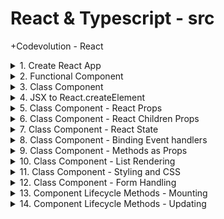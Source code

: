 # React & Typescript - src

+Codevolution - React

<details>
<summary>1. Create React App </summary>

# Create React App

[https://github.com/omeatai/src-react-typescript/commit/3a68f5377543c489222b42ffcf5e009e5e235b3b](https://github.com/omeatai/src-react-typescript/commit/3a68f5377543c489222b42ffcf5e009e5e235b3b)

```ts
npx create-react-app ce-react
```

# start app

```ts
cd ce-react
npm start
```

# #END</details>

<details>
<summary>2. Functional Component </summary>

# Functional Component

[https://github.com/omeatai/src-react-typescript/commit/ffc8b62fe84c791dc5323a3d45bfca30399239c0](https://github.com/omeatai/src-react-typescript/commit/ffc8b62fe84c791dc5323a3d45bfca30399239c0)

# #END</details>

<details>
<summary>3. Class Component </summary>

# Class Component

[https://github.com/omeatai/src-react-typescript/commit/f157db0a27109e046e4cf1acd1eb82758e35f92e](https://github.com/omeatai/src-react-typescript/commit/f157db0a27109e046e4cf1acd1eb82758e35f92e)

# #END</details>

<details>
<summary>4. JSX to React.createElement </summary>

# JSX to React.createElement

[https://github.com/omeatai/src-react-typescript/commit/52eb43c6c276e56cfa0acf58c2bff143d35b2472](https://github.com/omeatai/src-react-typescript/commit/52eb43c6c276e56cfa0acf58c2bff143d35b2472)

# #END</details>

<details>
<summary>5. Class Component - React Props </summary>

# Class Component - React Props

[https://github.com/omeatai/src-react-typescript/commit/12e134fb2643d5c61c8e7214ac8dd6ea52964dc7](https://github.com/omeatai/src-react-typescript/commit/12e134fb2643d5c61c8e7214ac8dd6ea52964dc7)

# #END</details>

<details>
<summary>6. Class Component - React Children Props </summary>

# Class Component - React Children Props

[https://github.com/omeatai/src-react-typescript/commit/67be7823765adb27b9537acac52d971787833cbb](https://github.com/omeatai/src-react-typescript/commit/67be7823765adb27b9537acac52d971787833cbb)

# #END</details>

<details>
<summary>7. Class Component - React State </summary>

# Class Component - React State

[https://github.com/omeatai/src-react-typescript/commit/f1fe7852addca740eaffe7f948d253bca6e3b026](https://github.com/omeatai/src-react-typescript/commit/f1fe7852addca740eaffe7f948d253bca6e3b026)

# #END</details>

<details>
<summary>8. Class Component - Binding Event handlers </summary>

# Class Component - Binding Event handlers

[https://github.com/omeatai/src-react-typescript/commit/46156fa829474998f4d819233eab15ba907dc4c7](https://github.com/omeatai/src-react-typescript/commit/46156fa829474998f4d819233eab15ba907dc4c7)

# #END</details>

<details>
<summary>9. Class Component - Methods as Props </summary>

# Class Component - Methods as Props

[https://github.com/omeatai/src-react-typescript/commit/994bef05f6597b3b78a714058fd07982e6816dde](https://github.com/omeatai/src-react-typescript/commit/994bef05f6597b3b78a714058fd07982e6816dde)

# #END</details>

<details>
<summary>10. Class Component - List Rendering </summary>

# Class Component - List Rendering

[https://github.com/omeatai/src-react-typescript/commit/e5e29060c94054fc4fd95c9d07de3d4467eb97c4](https://github.com/omeatai/src-react-typescript/commit/e5e29060c94054fc4fd95c9d07de3d4467eb97c4)

# #END</details>

<details>
<summary>11. Class Component - Styling and CSS </summary>

# Class Component - Styling and CSS

[https://github.com/omeatai/src-react-typescript/commit/23a5ee670ad1f71b55c7d17599dd7ed8f1156403](https://github.com/omeatai/src-react-typescript/commit/23a5ee670ad1f71b55c7d17599dd7ed8f1156403)

# #END</details>

<details>
<summary>12. Class Component - Form Handling </summary>

# Class Component - Form Handling

[https://github.com/omeatai/src-react-typescript/commit/942c546b2fb05754a01cfcd3041d84a0f407a587](https://github.com/omeatai/src-react-typescript/commit/942c546b2fb05754a01cfcd3041d84a0f407a587)

<img width="1255" alt="image" src="https://github.com/omeatai/src-react-typescript/assets/32337103/05966422-fbb0-4515-960d-93f4c83646cc">
<img width="1255" alt="image" src="https://github.com/omeatai/src-react-typescript/assets/32337103/fc9b5e0e-68db-413f-bd6d-6cb37cbb5e5e">
<img width="1442" alt="image" src="https://github.com/omeatai/src-react-typescript/assets/32337103/2b4d390d-a3c1-41f5-972d-8b07d8ed31ef">
<img width="1442" alt="image" src="https://github.com/omeatai/src-react-typescript/assets/32337103/42db1e70-1dc9-4c69-a2ab-77bb19a60c01">

# #END</details>

<details>
<summary>13. Component Lifecycle Methods - Mounting </summary>

# Component Lifecycle Methods - Mounting 

[https://github.com/omeatai/src-react-typescript/commit/65b9bfe7160dd954026c7e4b013078a8b32ab021](https://github.com/omeatai/src-react-typescript/commit/65b9bfe7160dd954026c7e4b013078a8b32ab021)

### Mounting Lifecycle Methods
- constructor( props): Invoked immediately after a component and all its children components have been rendered to the DOM.
- static getDerivedStateFromProps(props, state): Cause side effects. Ex: Interact with the DOM or perform any ajax calls to load data.
- render()
- componentDidMount()

<img width="1255" alt="image" src="https://github.com/omeatai/src-react-typescript/assets/32337103/c8930b5f-6b55-47c2-8e6e-d458f153040e">
<img width="1255" alt="image" src="https://github.com/omeatai/src-react-typescript/assets/32337103/262065b1-d47d-4177-b150-d54d2f5bb510">
<img width="1442" alt="image" src="https://github.com/omeatai/src-react-typescript/assets/32337103/d2701528-9c32-4dcf-8c12-d645e03247ad">

# #END</details>

<details>
<summary>14. Component Lifecycle Methods - Updating </summary>

# Component Lifecycle Methods - Updating

### 1. static getDerivedStateFromProps( props, state):
- Method is called every time a component is re-rendered
- Set the state
- Do not cause side effects. Ex: HTTP requests

- shouldComponentUpdate( nextProps, nextState): 
  Dictates if the component should re-render or not
  Performance optimization
  Do not cause side effects. Ex: HTTP requests
  Calling the setState method

- render():
  Only required method
  static getDerivedStateFromProps( props, state) 
  Read props & state and return JSX
  Do not change state or interact with DOM or make ajax calls.

- getSnapshotBeforeUpdate(prevProps, prevState):
  Called right before the changes from the virtual DOM are to be reflected in the DOM
  Capture some information from the DOM
  Method will either return null or return a value.
  Returned value will be passed as the third parameter to the next method.

- componentDidUpdate(prevProps, prevState, snapshot):
  Called after the render is finished in the re-render cycles
  Cause side effects

```ts

```

```ts

```

```ts

```

```ts

```

```ts

```

```ts

```

```ts

```

```ts

```

```ts

```

```ts

```

```ts

```

```ts

```

```ts

```

```ts

```

```ts

```

```ts

```

```ts

```

```ts

```

```ts

```

# #END</details>
